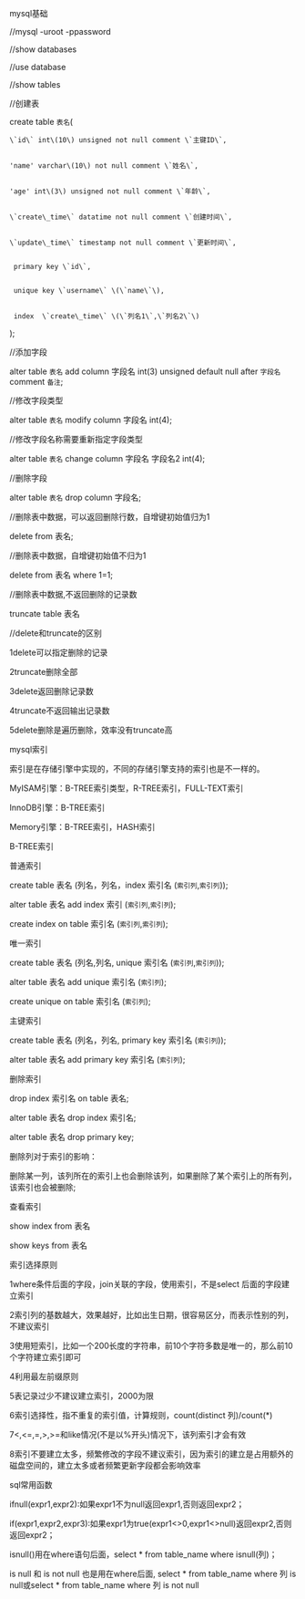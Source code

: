 mysql基础

//mysql -uroot -ppassword

//show databases

//use database

//show tables

//创建表

create table `表名`(

```
\`id\` int\(10\) unsigned not null comment \`主键ID\`,


'name' varchar\(10\) not null comment \`姓名\`,


'age' int\(3\) unsigned not null comment \`年龄\`,


\`create\_time\` datatime not null comment \`创建时间\`,


\`update\_time\` timestamp not null comment \`更新时间\`,


 primary key \`id\`,


 unique key \`username\` \(\`name\`\),


 index  \`create\_time\` \(\`列名1\`,\`列名2\`\) 
```

);

//添加字段

alter table `表名` add column 字段名 int(3) unsigned default null after `字段名` comment `备注`;

//修改字段类型

alter table `表名` modify column 字段名 int(4);

//修改字段名称需要重新指定字段类型

alter table `表名` change column 字段名 字段名2 int(4);

//删除字段

alter table `表名` drop column 字段名;

//删除表中数据，可以返回删除行数，自增键初始值归为1

delete from 表名;

//删除表中数据，自增键初始值不归为1

delete from 表名 where 1=1;

//删除表中数据,不返回删除的记录数

truncate table 表名

//delete和truncate的区别

1delete可以指定删除的记录

2truncate删除全部

3delete返回删除记录数

4truncate不返回输出记录数

5delete删除是遍历删除，效率没有truncate高

mysql索引

索引是在存储引擎中实现的，不同的存储引擎支持的索引也是不一样的。

MyISAM引擎：B-TREE索引类型，R-TREE索引，FULL-TEXT索引

InnoDB引擎：B-TREE索引

Memory引擎：B-TREE索引，HASH索引

B-TREE索引

普通索引

create table 表名 (列名，列名，index 索引名 (`索引列`,`索引列`));

alter table 表名 add index 索引 (`索引列`,`索引列`);

create index on table 索引名 (`索引列`,`索引列`);

唯一索引

create table 表名 (列名,列名, unique 索引名 (`索引列`,`索引列`));

alter table 表名 add unique 索引名 (`索引列`);

create unique on table 索引名 (`索引列`);

主键索引

create table 表名 (列名，列名, primary key 索引名 (`索引列`));

alter table 表名 add primary key 索引名 (`索引列`);

删除索引

drop index 索引名 on table 表名;

alter table 表名 drop index 索引名;

alter table 表名 drop primary key;

删除列对于索引的影响：

删除某一列，该列所在的索引上也会删除该列，如果删除了某个索引上的所有列，该索引也会被删除;

查看索引

show index from 表名

show keys from 表名



索引选择原则

1where条件后面的字段，join关联的字段，使用索引，不是select 后面的字段建立索引

2索引列的基数越大，效果越好，比如出生日期，很容易区分，而表示性别的列，不建议索引

3使用短索引，比如一个200长度的字符串，前10个字符多数是唯一的，那么前10个字符建立索引即可

4利用最左前缀原则

5表记录过少不建议建立索引，2000为限

6索引选择性，指不重复的索引值，计算规则，count(distinct 列)/count(*)

7<,<=,=,>,>=和like情况(不是以%开头)情况下，该列索引才会有效

8索引不要建立太多，频繁修改的字段不建议索引，因为索引的建立是占用额外的磁盘空间的，建立太多或者频繁更新字段都会影响效率

sql常用函数

ifnull(expr1,expr2):如果expr1不为null返回expr1,否则返回expr2；

if(expr1,expr2,expr3):如果expr1为true(expr1<>0,expr1<>null)返回expr2,否则返回expr2；

isnull()用在where语句后面，select * from table_name where isnull(列)；

is null 和 is not null 也是用在where后面, select * from table_name where 列 is null或select * from table_name where 列 is not null

# 